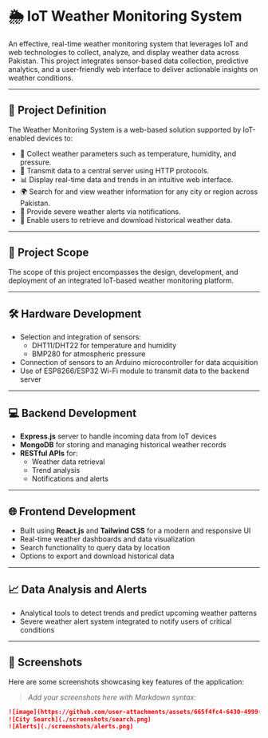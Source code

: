# 🌦️ IoT Weather Monitoring System

An effective, real-time weather monitoring system that leverages IoT and web technologies to collect, analyze, and display weather data across Pakistan. This project integrates sensor-based data collection, predictive analytics, and a user-friendly web interface to deliver actionable insights on weather conditions.

---

## 📌 Project Definition

The Weather Monitoring System is a web-based solution supported by IoT-enabled devices to:

- 📡 Collect weather parameters such as temperature, humidity, and pressure.
- 🔗 Transmit data to a central server using HTTP protocols.
- 📊 Display real-time data and trends in an intuitive web interface.
- 🌍 Search for and view weather information for any city or region across Pakistan.
- 🚨 Provide severe weather alerts via notifications.
- 📂 Enable users to retrieve and download historical weather data.

---

## 🔭 Project Scope

The scope of this project encompasses the design, development, and deployment of an integrated IoT-based weather monitoring platform.

---

## 🛠️ Hardware Development

- Selection and integration of sensors:
  - DHT11/DHT22 for temperature and humidity
  - BMP280 for atmospheric pressure
- Connection of sensors to an Arduino microcontroller for data acquisition
- Use of ESP8266/ESP32 Wi-Fi module to transmit data to the backend server

---

## 💻 Backend Development

- **Express.js** server to handle incoming data from IoT devices
- **MongoDB** for storing and managing historical weather records
- **RESTful APIs** for:
  - Weather data retrieval
  - Trend analysis
  - Notifications and alerts

---

## 🌐 Frontend Development

- Built using **React.js** and **Tailwind CSS** for a modern and responsive UI
- Real-time weather dashboards and data visualization
- Search functionality to query data by location
- Options to export and download historical data

---

## 📈 Data Analysis and Alerts

- Analytical tools to detect trends and predict upcoming weather patterns
- Severe weather alert system integrated to notify users of critical conditions

---

## 📸 Screenshots

Here are some screenshots showcasing key features of the application:

> _Add your screenshots here with Markdown syntax:_

```markdown
![image](https://github.com/user-attachments/assets/665f4fc4-6430-4999-9eae-a2dc4c7c1a8b)(./screenshots/dashboard.png)
![City Search](./screenshots/search.png)
![Alerts](./screenshots/alerts.png)

